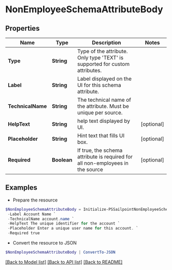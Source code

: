 # NonEmployeeSchemaAttributeBody
## Properties

Name | Type | Description | Notes
------------ | ------------- | ------------- | -------------
**Type** | **String** | Type of the attribute. Only type &#39;TEXT&#39; is supported for custom attributes. | 
**Label** | **String** | Label displayed on the UI for this schema attribute. | 
**TechnicalName** | **String** | The technical name of the attribute. Must be unique per source. | 
**HelpText** | **String** | help text displayed by UI. | [optional] 
**Placeholder** | **String** | Hint text that fills UI box. | [optional] 
**Required** | **Boolean** | If true, the schema attribute is required for all non-employees in the source | [optional] 

## Examples

- Prepare the resource
```powershell
$NonEmployeeSchemaAttributeBody = Initialize-PSSailpointNonEmployeeSchemaAttributeBody  -Type TEXT `
 -Label Account Name `
 -TechnicalName account.name `
 -HelpText The unique identifier for the account `
 -Placeholder Enter a unique user name for this account. `
 -Required true
```

- Convert the resource to JSON
```powershell
$NonEmployeeSchemaAttributeBody | ConvertTo-JSON
```

[[Back to Model list]](../README.md#documentation-for-models) [[Back to API list]](../README.md#documentation-for-api-endpoints) [[Back to README]](../README.md)

